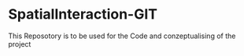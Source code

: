 # SpatialInteraction-GIT
 This Reposotory is to be used for the Code and conzeptualising of the project
